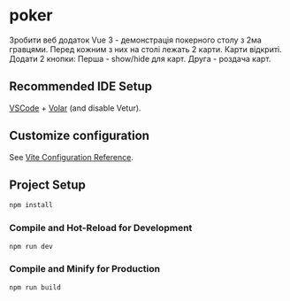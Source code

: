 # poker

Зробити веб додаток Vue 3 - демонстрація покерного столу з 2ма гравцями. Перед кожним з них на столі лежать 2 карти. Карти відкриті. Додати 2 кнопки: Перша - show/hide для карт. Друга - роздача карт.

## Recommended IDE Setup

[VSCode](https://code.visualstudio.com/) + [Volar](https://marketplace.visualstudio.com/items?itemName=Vue.volar) (and disable Vetur).

## Customize configuration

See [Vite Configuration Reference](https://vite.dev/config/).

## Project Setup

```sh
npm install
```

### Compile and Hot-Reload for Development

```sh
npm run dev
```

### Compile and Minify for Production

```sh
npm run build
```
